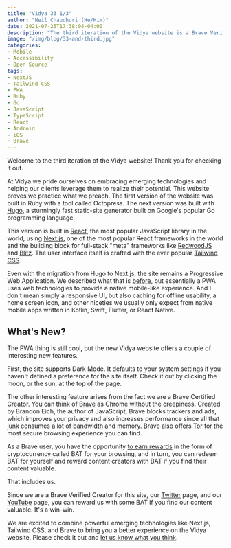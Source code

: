 ```yaml
---
title: "Vidya 33 1/3"
author: "Neil Chaudhuri (He/Him)"
date: 2021-07-25T17:38:04-04:00
description: "The third iteration of the Vidya website is a Brave Verified Creator PWA with Dark Mode. Let's talk about it."
image: "/img/blog/33-and-third.jpg"
categories:
- Mobile
- Accessibility
- Open Source
tags:
- NextJS
- Tailwind CSS
- PWA
- Ruby
- Go  
- JavaScript
- TypeScript
- React
- Android
- iOS
- Brave
---
```


Welcome to the third iteration of the Vidya website! Thank you for checking it out.

At Vidya we pride ourselves on embracing emerging technologies and helping our clients leverage them to realize their
potential. This website proves we practice what we preach. The first version of the website was built in Ruby with a 
tool called Octopress. The next version was built with [Hugo](https://gohugo.io/),
a stunningly fast static-site generator built on Google's popular Go programming language.

This version is built in [React](https://reactjs.org/), the most popular JavaScript library in the world, using [Next.js](https://nextjs.org/), one
of the most popular React frameworks in the world and the building block for full-stack "meta" frameworks like [RedwoodJS](https://redwoodjs.com/) and 
[Blitz](https://blitzjs.com/). The user interface itself is crafted with the ever popular [Tailwind CSS](https://tailwindcss.com/).

Even with the migration from Hugo to Next.js, the site remains a Progressive Web Application. We described what that is 
[before](/blog/vidya-reloaded), but essentially a PWA uses web technologies to provide a native mobile-like experience. And I 
don't mean simply a responsive UI, but also caching for offline usability, a home screen icon, and other niceties we usually
only expect from native mobile apps written in Kotlin, Swift, Flutter, or React Native.

## What's New?

The PWA thing is still cool, but the new Vidya website offers a couple of interesting new features. 

First, the site supports Dark Mode. It defaults to your system settings if you haven't defined a preference for the site itself. 
Check it out by clicking the moon, or the sun, at the top of the page.

The other interesting feature arises from the fact we are a Brave Certified Creator. You can think of [Brave](https://brave.com/) 
as Chrome without the creepiness. Created by Brandon Eich, the author of JavaScript, Brave blocks trackers and ads, 
which improves your privacy and also increases performance since
all that junk consumes a lot of bandwidth and memory. Brave also offers [Tor](https://www.torproject.org/) for the most secure browsing experience
you can find.

As a Brave user, you have the opportunity [to earn rewards](https://brave.com/brave-rewards/) in the form of cryptocurrency called 
BAT for your browsing, and in turn, you can redeem BAT for yourself and reward content creators with BAT if you find their content valuable. 

That includes us.

Since we are a Brave Verified Creator for this site, our [Twitter](https://twitter.com/VidyaSource) page, 
and our [YouTube](https://www.youtube.com/channel/UC24LVc8Bb65SF6LW-SLog9A) page, you can reward us with some BAT if you find
our content valuable. It's a win-win.

We are excited to combine powerful emerging technologies like Next.js, Tailwind CSS, and Brave to bring you a better experience
on the Vidya website. Please check it out and [let us know what you think](/contact).


